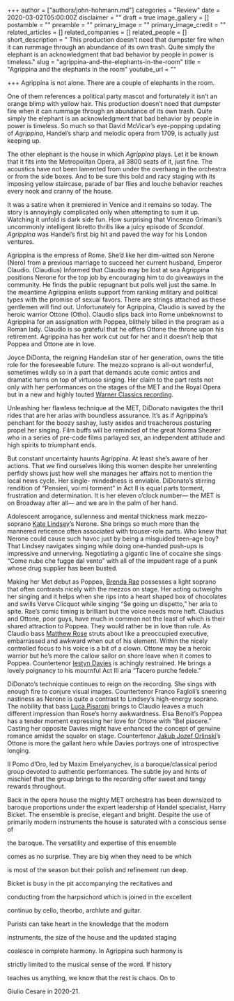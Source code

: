 +++
author = ["authors/john-hohmann.md"]
categories = "Review"
date = 2020-03-02T05:00:00Z
disclaimer = ""
draft = true
image_gallery = []
postamble = ""
preamble = ""
primary_image = ""
primary_image_credit = ""
related_articles = []
related_companies = []
related_people = []
short_description = " This production doesn’t need that dumpster fire when it can rummage through an abundance of its own trash. Quite simply the elephant is an acknowledgment that bad behavior by people in power is timeless."
slug = "agrippina-and-the-elephants-in-the-room"
title = "Agrippina and the elephants in the room"
youtube_url = ""

+++
Agrippina is not alone. There are a couple of elephants in the room.

One of them references a political party mascot and fortunately it isn’t an orange blimp with yellow hair. This production doesn’t need that dumpster fire when it can rummage through an abundance of its own trash. Quite simply the elephant is an acknowledgment that bad behavior by people in power is timeless. So much so that David McVicar’s eye-popping updating of _Agrippina_, Handel’s sharp and melodic opera from 1709, is actually just keeping up.

The other elephant is the house in which _Agrippina_ plays. Let it  be known that it fits into the Metropolitan Opera, all 3800 seats of it, just fine. The acoustics have not been lamented from under the overhang in the orchestra or from the side boxes. And to be sure this bold and racy staging with its imposing yellow staircase, parade of bar flies and louche behavior reaches every nook and cranny of the house.

It was a satire when it premiered in Venice and it remains so today. The story is annoyingly complicated only when attempting to sum it up. Watching it unfold is dark side fun. How surprising that Vincenzo Grimani’s uncommonly intelligent libretto thrills like a juicy episode of _Scandal_. _Agrippina_ was Handel’s first big hit and paved the way for his London ventures.

Agrippina is the empress of Rome. She’d like her dim-witted son Nerone (Nero) from a previous marriage to succeed her current husband, Emperor Claudio. (Claudius) Informed that Claudio may be lost at sea Agrippina positions Nerone for the top job by encouraging him to do giveaways in the community. He finds the public repugnant but polls well just the same. In the meantime Agrippina enlists support from ranking military and political types with the promise of sexual favors. There are strings attached as these gentlemen will find out. Unfortunately for Agrippina, Claudio is saved by the heroic warrior Ottone (Otho). Claudio slips back into Rome unbeknownst to Agrippina for an assignation with Poppea, blithely billed in the program as a Roman lady. Claudio is so grateful that he offers Ottone the throne upon his retirement. Agrippina has her work cut out for her and it doesn’t help that Poppea and Ottone are in love.

Joyce DiDonta, the reigning Handelian star of her generation, owns the title role for the foreseeable future. The mezzo soprano is all-out wonderful, sometimes wildly so in a part that demands acute comic antics and dramatic turns on top of virtuoso singing. Her claim to the part rests not only with her performances on the stages of the MET and the Royal Opera but in a new and highly touted [Warner Classics recording](https://joycedidonato.com/recordings/handel-agrippina/).

Unleashing her flawless technique at the MET, DiDonato navigates the thrill rides that are her arias with boundless assurance. It’s as if Agrippina’s penchant for the boozy sashay, lusty asides and treacherous posturing propel her singing. Film buffs will be reminded of the great Norma Shearer who in a series of pre-code films parlayed sex, an independent attitude and high spirits to triumphant ends.

But constant uncertainty haunts Agrippina. At least she’s aware of her actions. That we find ourselves liking this women despite her unrelenting perfidy shows just how well she manages her affairs not to mention the local news cycle. Her single- mindedness is enviable. DiDonato’s stirring rendition of “Pensieri, voi mi torment” in Act II is equal parts torment, frustration and determination. It is her eleven o’clock number— the MET is on Broadway after all— and we are in the palm of her hand.

Adolescent arrogance, sullenness and mental thickness mark mezzo-soprano [Kate Lindsey](/talking-with-singers-kate-lindsey/)’s Nerone. She brings so much more than the mannered reticence often associated with trouser-role parts. Who knew that Nerone could cause such havoc just by being a misguided teen-age boy? That Lindsey navigates singing while doing one-handed push-ups is impressive and unnerving. Negotiating a gigantic line of cocaine she sings “Come nube che fugge dal vento” with all of the impudent rage of a punk whose drug supplier has been busted.

Making her Met debut as Poppea, [Brenda Rae](/talking-with-singers-brenda-rae/) possesses a light soprano that often contrasts nicely with the mezzos on stage. Her acting outweighs her singing and it helps when she rips into a heart shaped box of chocolates and swills Verve Clicquot while singing “Se going un dispetto,” her aria to spite. Rae’s comic timing is brilliant but the voice needs more heft. Claudius and Ottone, poor guys, have much in common not the least of which is their shared attraction to Poppea. They would rather be in love than rule. As Claudio bass [Matthew Rose](/scene/people/matthew-rose/) struts about like a preoccupied executive, embarrassed and awkward when out of his element. Within the nicely controlled focus to his voice is a bit of a clown. Ottone may be a heroic warrior but he’s more the callow sailor on shore leave when it comes to Poppea. Countertenor [Iestyn Davies](/scene/people/iestyn-davies/) is achingly restrained. He brings a lovely poignancy to his mournful Act III aria “Tacero purche fedele.”

DiDonato’s technique continues to reign on the recording. She sings with enough fire to conjure visual images. Countertenor Franco Fagloli’s sneering nastiness as Nerone is quite a contrast to Lindsey’s high-energy soprano. The nobility that bass [Luca Pisaroni](/talking-with-singers-luca-pisaroni/) brings to Claudio leaves a much different impression than Rose’s horny awkwardness. Elsa Benoit’s Poppea has a tender moment expressing her love for Ottone with “Bel piacere.” Casting her opposite Davies might have enhanced the concept of genuine romance amidst the squalor on stage. Countertenor [Jakub Jozef Orlinski](/scene/people/jakub-josef-orlinski/)’s Ottone is more the gallant hero while Davies portrays one of introspective longing. 

II Pomo d’Oro, led by Maxim Emelyanychev, is a baroque/classical period group devoted to authentic performances. The subtle joy and hints of mischief that the group brings to the recording offer sweet and tangy rewards throughout.

Back in the opera house the mighty MET orchestra has been downsized to baroque proportions under the expert leadership of Handel specialist, Harry Bicket. The ensemble is precise, elegant and bright. Despite the use of primarily modern instruments the house is saturated with a conscious sense of

the baroque. The versatility and expertise of this ensemble

comes as no surprise. They are big when they need to be which

is most of the season but their polish and refinement run deep.

Bicket is busy in the pit accompanying the recitatives and

conducting from the harpsichord which is joined in the excellent

continuo by cello, theorbo, archlute and guitar.

Purists can take heart in the knowledge that the modern

instruments, the size of the house and the updated staging

coalesce in complete harmony. In Agrippina such harmony is

strictly limited to the musical sense of the word. If history

teaches us anything, we know that the rest is chaos. On to

Giulio Cesare in 2020-21.